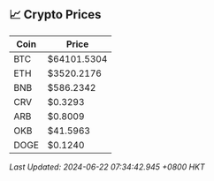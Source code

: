## 📈 Crypto Prices

| Coin | Price |
| ---- | ----- |
| BTC | $64101.5304 |
| ETH | $3520.2176 |
| BNB | $586.2342 |
| CRV | $0.3293 |
| ARB | $0.8009 |
| OKB | $41.5963 |
| DOGE | $0.1240 |

_Last Updated: 2024-06-22 07:34:42.945 +0800 HKT_